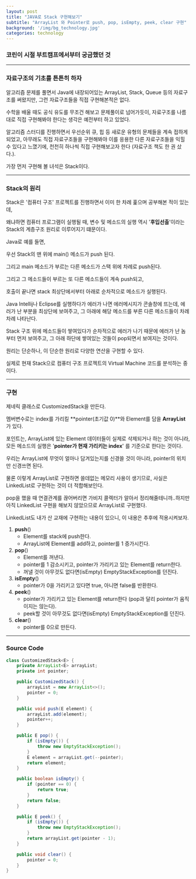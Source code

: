 ```yaml
---
layout: post
title: "JAVA로 Stack 구현해보기"
subtitle: "ArrayList 와 Pointer로 push, pop, isEmpty, peek, clear 구현"
background: '/img/bg_technology.jpg'
categories: technology
---
```




### 코린이 시절 부트캠프에서부터 궁금했던 것

---

### 자료구조의 기초를 튼튼히 하자

알고리즘 문제를 풀면서 Java에 내장되어있는 ArrayList, Stack, Queue 등의 자료구조를 써왔지만, 그런 자료구조들을 직접 구현해본적은 없다.

수학을 배울 때도 공식 유도를 무조건 해보고 문제풀이로 넘어가듯이, 자료구조를 나름대로 직접 구현해봐야 한다는 생각은 예전부터 하고 있었다.

알고리즘 스터디를 진행하면서 우선순위 큐, 힙 등 새로운 유형의 문제들을 계속 접하게 되었고, 아무래도 직접 자료구조들을 구현해봐야 이를 응용한 다른 자료구조들을 익힐 수 있다고 느꼈기에, 천천히 하나씩 직접 구현해보고자 한다 (자료구조 책도 한 권 샀다.).

가장 먼저 구현해 볼 녀석은 Stack이다.

---

### Stack의 원리

Stack은 '컴퓨터 구조' 프로젝트를 진행하면서 이미 한 차례 훑으며 공부해본 적이 있는데,

왜냐하면 컴퓨터 프로그램이 실행될 때, 변수 및 메소드의 실행 역시 '**후입선출**'이라는 Stack의 계층구조 원리로 이루어지기 떄문이다.

Java로 예를 들면, 

우선 Stack의 맨 위에 main() 메소드가 push 된다. 

그리고 main 메소드가 부르는 다른 메소드가 스택 위에 차례로 push된다.

그리고 그 메소드들이 부르는 또 다른 메소드들이 계속 push되고,

호출이 끝나면 stack 최상단에서부터 아래로 순차적으로 메소드가 실행된다.

Java Intellij나 Eclipse를 실행하다가 에러가 나면 에러메시지가 콘솔창에 뜨는데, 에러가 난 부분을 최상단에 보여주고, 그 아래에 해당 메소드를 부른 다른 메소드들이 차례차례 나타난다.

Stack 구조 위에 메소드들이 쌓여있다가 순차적으로 에러가 나기 때문에 에러가 난 놈부터 먼저 보여주고, 그 아래 하단에 쌓여있는 것들이 pop되면서 보여지는 것이다.

원리는 단순하나, 이 단순한 원리로 다양한 연산을 구현할 수 있다.

실제로 현재 Stack으로 컴퓨터 구조 프로젝트의 Virtual Machine 코드를  분석하는 중이다.



---

### 구현

제네릭 클래스로 CustomizedStack을 만든다. 

멤버변수로는 index를 가리킬 **pointer(초기값 0)**와 Element를 담을 **ArrayList**가 있다.

포인트는, ArrayList에 있는 Element 데이터들이 실제로 삭제되거나 하는 것이 아니라, 모든 메소드의 실행은 '**pointer가 현재 가리키는 index**' 를 기준으로 한다는 것이다.

우리는 ArrayList에 무엇이 얼마나 담겨있는지를 신경쓸 것이 아니라, pointer의 위치만 신경쓰면 된다.

물론 이렇게 ArrayList로 구현하면 쓸데없는 메모리 사용이 생기므로, 사실은 LinkedList로 구현하는 것이 더 적합해보인다. 

pop을 했을 때 연결관계를 끊어버리면 가비지 콜렉터가 알아서 정리해줄테니까..하지만 아직 LinkedList 구현을 해보지 않았으므로 ArrayList로 구현했다.

LinkedList도 내가 산 교재에 구현하는 내용이 있으니, 이 내용은 추후에 적용시켜보자.



1. **push**() 
   - Element를 stack에 push한다.
   - ArrayList에 Element를 add하고, pointer를 1 증가시킨다.
2. **pop**()
   - Element를 꺼낸다.
   - pointer를 1 감소시키고, pointer가 가리키고 있는 Element를 return한다. 
   - 꺼낼 것이 아무것도 없다면(isEmpty) EmptyStackException를 던진다.
3. **isEmpty**()
   - pointer가 0을 가리키고 있다면 true, 아니면 false를 반환한다.
4. **peek**() 
   - pointer가 가리키고 있는 Element를 return한다 (pop과 달리 pointer가 움직이지는 않는다).
   - peek할 것이 아무것도 없다면(isEmpty) EmptyStackException를 던진다.
5. **clear**() 
   - pointer를 0으로 만든다.



---

### Source Code



```java
class CustomizedStack<E> {
    private ArrayList<E> arrayList;
    private int pointer;

    public CustomizedStack() {
        arrayList = new ArrayList<>();
        pointer = 0;
    }

    public void push(E element) {
        arrayList.add(element);
        pointer++;
    }

    public E pop() {
        if (isEmpty()) {
            throw new EmptyStackException();
        }
        E element = arrayList.get(--pointer);
        return element;
    }

    public boolean isEmpty() {
        if (pointer == 0) {
            return true;
        }
        return false;
    }

    public E peek() {
        if (isEmpty()) {
            throw new EmptyStackException();
        }
        return arrayList.get(pointer - 1);
    }

    public void clear() {
        pointer = 0;
    }
}
```



